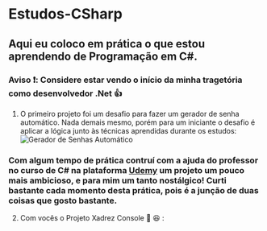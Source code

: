 # Estudos-CSharp
## Aqui eu coloco em prática o que estou aprendendo de Programação em C#.
### Aviso :exclamation:: Considere estar vendo o início da minha tragetória como desenvolvedor .Net :+1:

1. O primeiro projeto foi um desafio para fazer um gerador de senha automático. Nada demais mesmo, porém para um iniciante o desafio é aplicar a lógica junto às técnicas aprendidas durante os estudos:
![Gerador de Senhas Automático](https://github.com/emanoelantonio/Estudos-CSharp/blob/master/Password_Generator/passwordGenerator.png)

### Com algum tempo de prática contruí com a ajuda do professor no curso de C# na plataforma [Udemy](https://www.udemy.com/) um projeto um pouco mais ambicioso, e para mim um tanto nostálgico! Curti bastante cada momento desta prática, pois é a junção de duas coisas que gosto bastante.
2. Com vocês o Projeto Xadrez Console :clap: :laughing: :


